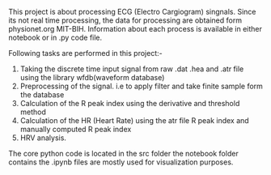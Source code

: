 This project is about processing ECG (Electro Cargiogram) singnals. Since its not real time processing, the data for processing are obtained form physionet.org MIT-BIH. Information about each process is available in either notebook 
or in .py code file.

Following tasks are performed in this project:- 
  1. Taking the discrete time input signal from raw .dat .hea and .atr file using the library wfdb(waveform database)
  2. Preprocessing of the signal. i.e to apply filter and take finite sample form the database
  3. Calculation of the R peak index using the derivative and threshold method
  4. Calculation of the HR (Heart Rate) using the atr file R peak index and manually computed R peak index
  5. HRV analysis.

The core python code is located in the src folder the notebook folder contains the .ipynb files are mostly used for visualization purposes.

